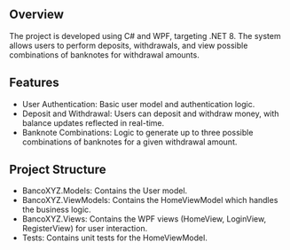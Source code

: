 ## Overview
The project is developed using C# and WPF, targeting .NET 8. The system allows users to perform deposits, withdrawals, and view possible combinations of banknotes for withdrawal amounts.

## Features
*	User Authentication: Basic user model and authentication logic.
*	Deposit and Withdrawal: Users can deposit and withdraw money, with balance updates reflected in real-time.
*	Banknote Combinations: Logic to generate up to three possible combinations of banknotes for a given withdrawal amount.

## Project Structure
*	BancoXYZ.Models: Contains the User model.
*	BancoXYZ.ViewModels: Contains the HomeViewModel which handles the business logic.
*	BancoXYZ.Views: Contains the WPF views (HomeView, LoginView, RegisterView) for user interaction.
*	Tests: Contains unit tests for the HomeViewModel.
